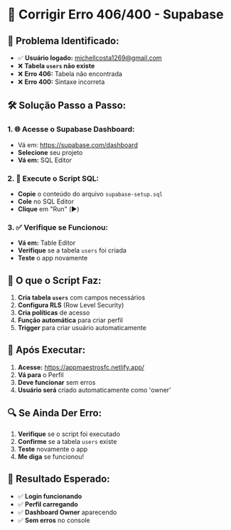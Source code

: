 # 🔧 Corrigir Erro 406/400 - Supabase

## 🚨 **Problema Identificado:**
- ✅ **Usuário logado:** michellcosta1269@gmail.com
- ❌ **Tabela `users` não existe**
- ❌ **Erro 406:** Tabela não encontrada
- ❌ **Erro 400:** Sintaxe incorreta

## 🛠️ **Solução Passo a Passo:**

### **1. 🌐 Acesse o Supabase Dashboard:**
- Vá em: https://supabase.com/dashboard
- **Selecione** seu projeto
- **Vá em:** SQL Editor

### **2. 📝 Execute o Script SQL:**
- **Copie** o conteúdo do arquivo `supabase-setup.sql`
- **Cole** no SQL Editor
- **Clique** em "Run" (▶️)

### **3. ✅ Verifique se Funcionou:**
- **Vá em:** Table Editor
- **Verifique** se a tabela `users` foi criada
- **Teste** o app novamente

## 🎯 **O que o Script Faz:**

1. **Cria tabela `users`** com campos necessários
2. **Configura RLS** (Row Level Security)
3. **Cria políticas** de acesso
4. **Função automática** para criar perfil
5. **Trigger** para criar usuário automaticamente

## 📱 **Após Executar:**

1. **Acesse:** https://appmaestrosfc.netlify.app/
2. **Vá para** o Perfil
3. **Deve funcionar** sem erros
4. **Usuário será** criado automaticamente como 'owner'

## 🔍 **Se Ainda Der Erro:**

1. **Verifique** se o script foi executado
2. **Confirme** se a tabela `users` existe
3. **Teste** novamente o app
4. **Me diga** se funcionou!

## 🚀 **Resultado Esperado:**
- ✅ **Login funcionando**
- ✅ **Perfil carregando**
- ✅ **Dashboard Owner** aparecendo
- ✅ **Sem erros** no console
